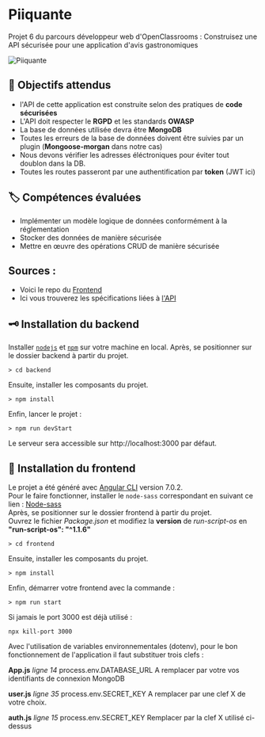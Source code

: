 # Piiquante
Projet 6 du parcours développeur web d'OpenClassrooms : Construisez une API sécurisée pour une application
d'avis gastronomiques

![Piiquante](https://i.imgur.com/cgjpZ6o.png)

## :notebook_with_decorative_cover: Objectifs attendus
- l'API de cette application est construite selon des pratiques de **code sécurisées** 
- L'API doit respecter le **RGPD** et les standards **OWASP**
- La base de données utilisée devra être **MongoDB**
- Toutes les erreurs de la base de données doivent être suivies par un plugin (**Mongoose-morgan** dans notre cas)
- Nous devons vérifier les adresses éléctroniques pour éviter tout doublon dans la DB.
- Toutes les routes passeront par une authentification par **token** (JWT ici)

## :label: Compétences évaluées
- Implémenter un modèle logique de données conformément à la réglementation
- Stocker des données de manière sécurisée
- Mettre en œuvre des opérations CRUD de manière sécurisée

## Sources : 
- Voici le repo du [Frontend](https://github.com/OpenClassrooms-Student-Center/Web-Developer-P6)
- Ici vous trouverez les spécifications liées à [l'API](https://s3.eu-west-1.amazonaws.com/course.oc-static.com/projects/DWJ_FR_P6/Requirements_DW_P6.pdf)


## :old_key: Installation du backend
Installer [`nodejs`](https://nodejs.org/fr/download/) et [`npm`](https://docs.npmjs.com/downloading-and-installing-node-js-and-npm) sur votre machine en local. Après, se positionner sur le dossier backend à partir du projet.
```
> cd backend
```
Ensuite, installer les composants du projet.
```
> npm install
```
Enfin, lancer le projet :
```
> npm run devStart
```
Le serveur sera accessible sur http://localhost:3000 par défaut.

## :rocket: Installation du frontend
Le projet a été généré avec [Angular CLI](https://github.com/angular/angular-cli) version 7.0.2. <br />
Pour le faire fonctionner, installer le `node-sass` correspondant en suivant ce lien : [Node-sass](https://www.npmjs.com/package/node-sass)  <br />
Après, se positionner sur le dossier frontend à partir du projet.  <br />
Ouvrez le fichier *Package.json* et modifiez la **version** de *run-script-os* en **"run-script-os": "^1.1.6"**

```
> cd frontend
```
Ensuite, installer les composants du projet.
```
> npm install
```
Enfin, démarrer votre frontend avec la commande : 
```
> npm run start
```
Si jamais le port 3000 est déjà utilisé : 
```	
npx kill-port 3000
```

Avec l'utilisation de variables environnementales (dotenv), pour le bon fonctionnement de l'application il faut substituer trois clefs : 

**App.js**
*ligne 14*
process.env.DATABASE_URL 
A remplacer par votre vos identifiants de connexion MongoDB
 
**user.js**
*ligne 35*
process.env.SECRET_KEY
A remplacer par une clef X de votre choix.
           
**auth.js**
*ligne 15*
process.env.SECRET_KEY
Remplacer par la clef X utilisé ci-dessus

